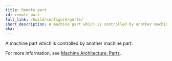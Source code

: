 ```yaml
---
title: Remote part
id: remote-part
full_link: /build/configure/parts/
short_description: A machine part which is controlled by another machine part.
aka:
---
```


A machine part which is controlled by another machine part.

For more information, see [Machine Architecture: Parts](/build/configure/parts/).
